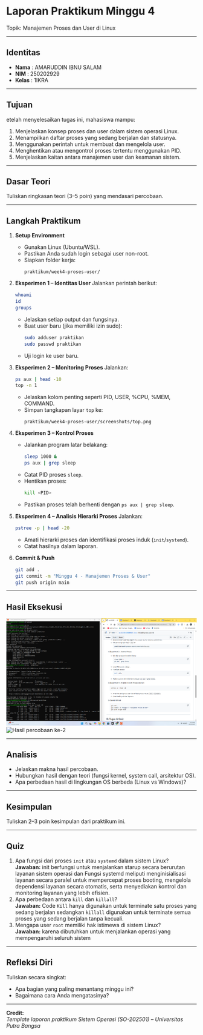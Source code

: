 
# Laporan Praktikum Minggu 4
Topik: Manajemen Proses dan User di Linux

---

## Identitas
- **Nama**  : AMARUDDIN IBNU SALAM  
- **NIM**   : 250202929  
- **Kelas** : 1IKRA

---

## Tujuan
etelah menyelesaikan tugas ini, mahasiswa mampu:
1. Menjelaskan konsep proses dan user dalam sistem operasi Linux.  
2. Menampilkan daftar proses yang sedang berjalan dan statusnya.  
3. Menggunakan perintah untuk membuat dan mengelola user.  
4. Menghentikan atau mengontrol proses tertentu menggunakan PID.  
5. Menjelaskan kaitan antara manajemen user dan keamanan sistem.

---

## Dasar Teori
Tuliskan ringkasan teori (3–5 poin) yang mendasari percobaan.

---

## Langkah Praktikum
1. **Setup Environment**
   - Gunakan Linux (Ubuntu/WSL).  
   - Pastikan Anda sudah login sebagai user non-root.  
   - Siapkan folder kerja:
     ```
     praktikum/week4-proses-user/
     ```

2. **Eksperimen 1 – Identitas User**
   Jalankan perintah berikut:
   ```bash
   whoami
   id
   groups
   ```
   
   - Jelaskan setiap output dan fungsinya.  
   - Buat user baru (jika memiliki izin sudo):
     ```bash
     sudo adduser praktikan
     sudo passwd praktikan
     ```
   - Uji login ke user baru.

3. **Eksperimen 2 – Monitoring Proses**
   Jalankan:
   ```bash
   ps aux | head -10
   top -n 1
   ```
   - Jelaskan kolom penting seperti PID, USER, %CPU, %MEM, COMMAND.  
   - Simpan tangkapan layar `top` ke:
     ```
     praktikum/week4-proses-user/screenshots/top.png
     ```

4. **Eksperimen 3 – Kontrol Proses**
   - Jalankan program latar belakang:
     ```bash
     sleep 1000 &
     ps aux | grep sleep
     ```
   - Catat PID proses `sleep`.  
   - Hentikan proses:
     ```bash
     kill <PID>
     ```
   - Pastikan proses telah berhenti dengan `ps aux | grep sleep`.

5. **Eksperimen 4 – Analisis Hierarki Proses**
   Jalankan:
   ```bash
   pstree -p | head -20
   ```
   - Amati hierarki proses dan identifikasi proses induk (`init`/`systemd`).  
   - Catat hasilnya dalam laporan.

6. **Commit & Push**
   ```bash
   git add .
   git commit -m "Minggu 4 - Manajemen Proses & User"
   git push origin main
   ```

---

## Hasil Eksekusi
![Hasil screenshot](<screenshots/hasil percobaan.png>)
<img width="1919" height="1079" alt="Hasil percobaan ke-2" src="https://github.com/user-attachments/assets/363c855b-c0e5-458f-a92a-2405cef9735b" />


---

## Analisis
- Jelaskan makna hasil percobaan.  
- Hubungkan hasil dengan teori (fungsi kernel, system call, arsitektur OS).  
- Apa perbedaan hasil di lingkungan OS berbeda (Linux vs Windows)?  

---

## Kesimpulan
Tuliskan 2–3 poin kesimpulan dari praktikum ini.

---  
## Quiz
1. Apa fungsi dari proses `init` atau `systemd` dalam sistem Linux?  
   **Jawaban:**  init berfungsi untuk menjalankan starup secara berurutan layanan sistem operasi dan Fungsi systemd meliputi menginisialisasi layanan secara paralel untuk mempercepat proses booting, mengelola dependensi layanan secara otomatis, serta menyediakan kontrol dan monitoring layanan yang lebih efisien. 
2. Apa perbedaan antara `kill` dan `killall`?  
   **Jawaban:**  Code `Kill` hanya digunakan untuk terminate satu proses yang sedang berjalan sedangkan `killall` digunakan untuk terminate semua proses yang sedang berjalan tanpa kecuali.
3. Mengapa user `root` memiliki hak istimewa di sistem Linux?  
   **Jawaban:**  karena dibutuhkan untuk menjalankan operasi yang mempengaruhi seluruh sistem 

---

## Refleksi Diri
Tuliskan secara singkat:
- Apa bagian yang paling menantang minggu ini?  
- Bagaimana cara Anda mengatasinya?  

---

**Credit:**  
_Template laporan praktikum Sistem Operasi (SO-202501) – Universitas Putra Bangsa_

